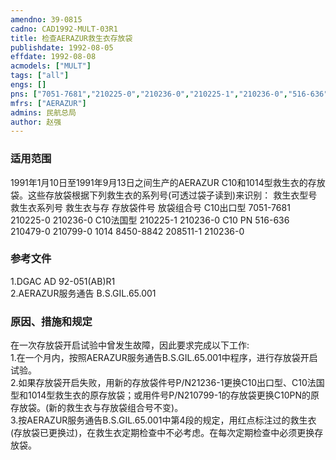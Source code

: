 ```yaml
---
amendno: 39-0815  
cadno: CAD1992-MULT-03R1  
title: 检查AERAZUR救生衣存放袋  
publishdate: 1992-08-05  
effdate: 1992-08-08  
acmodels: ["MULT"]  
tags: ["all"]  
engs: []  
pns: ["7051-7681","210225-0","210236-0","210225-1","210236-0","516-636","210479-0","210799-0","8450-8842","208511-1","210236-0"]  
mfrs: ["AERAZUR"]  
admins: 民航总局  
author: 赵强  
---
```

  
### 适用范围  
1991年1月10日至1991年9月13日之间生产的AERAZUR C10和1014型救生衣的存放袋。这些存放袋根据下列救生衣的系列号(可透过袋子读到)来识别：
救生衣型号 救生衣系列号 救生衣与存 存放袋件号
放袋组合号
C10出口型  7051-7681  210225-0   210236-0
C10法国型  210225-1   210236-0
C10  PN  516-636  210479-0  210799-0
1014  8450-8842  208511-1  210236-0  
  
<!--more-->  
### 参考文件  
  1.DGAC AD 92-051(AB)R1  
  2.AERAZUR服务通告 B.S.GIL.65.001  
  
### 原因、措施和规定  

  在一次存放袋开启试验中曾发生故障，因此要求完成以下工作:  
  1.在一个月内，按照AERAZUR服务通告B.S.GIL.65.001中程序，进行存放袋开启试验。  
  2.如果存放袋开启失败，用新的存放袋件号P/N21236-1更换C10出口型、C10法国型和1014型救生衣的原存放袋；或用件号P/N210799-1的存放袋更换C10PN的原存放袋。(新的救生衣与存放袋组合号不变)。  
  3.按AERAZUR服务通告B.S.GIL.65.001中第4段的规定，用红点标注过的救生衣(存放袋已更换过)，在救生衣定期检查中不必考虑。在每次定期检查中必须更换存放袋。  
